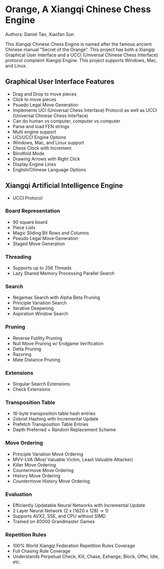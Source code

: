 # Orange, A Xiangqi Chinese Chess Engine

Authors: Daniel Tan, Xiaofan Sun

This Xiangqi Chinese Chess Engine is named after the famous ancient Chinese manual "Secret of the Orange".
This project has both a Xiangqi Graphical User Interface and a UCCI (Universal Chinese Chess Interface)
protocol complaint Xiangqi Engine. This project supports Windows, Mac, and Linux.

## Graphical User Interface Features
* Drag and Drop to move pieces
* Click to move pieces
* Psuedo Legal Move Generation
* Implements UCI (Universal Chess Interface) Protocol as well as UCCI (Universal Chinese Chess Interface)
* Can do human vs computer, computer vs computer
* Parse and load FEN strings
* Multi engine support
* UCI/UCCI Engine Options
* Windows, Mac, and Linux support
* Chess Clock with Increment
* Blindfold Mode
* Drawing Arrows with Right Click
* Display Engine Lines
* English/Chinese Language Options

## Xiangqi Artificial Intelligence Engine
* UCCI Protocol

### Board Representation
* 90 square board
* Piece Lists
* Magic Sliding Bit Rows and Columns
* Pseudo Legal Move Generation
* Staged Move Generation

### Threading
* Supports up to 256 Threads
* Lazy Shared Memory Processing Parallel Search

### Search
* Negamax Search with Alpha Beta Pruning
* Principle Variation Search
* Iterative Deepening
* Aspiration Window Search

### Pruning
* Reverse Futility Pruning
* Null Move Pruning w/ Endgame Verification
* Delta Pruning
* Razoring
* Mate Distance Pruning

### Extensions
* Singular Search Extensions
* Check Extensions

### Transposition Table
* 16-byte transposition table hash entries
* Zobrist Hashing with Incremental Update
* Prefetch Transposition Table Entries
* Depth Preferred + Random Replacement Scheme

### Move Ordering
* Principle Variation Move Ordering
* MVV-LVA (Most Valuable Victim, Least Valuable Attacker)
* Killer Move Ordering
* Countermove Move Ordering
* History Move Ordering
* Countermove History Move Ordering

### Evaluation
* Efficiently Updatable Neural Networks with Incremental Update
* 2 Layer Neural Network (2 x (1620 x 128) -> 1)
* Supports AVX2, SSE, and CPU without SIMD
* Trained on 40000 Grandmaster Games

### Repetition Rules
* 100% World Xiangqi Federation Repetition Rules Coverage
* Full Chasing Rule Coverage
* Understands Perpetual Check, Kill, Chase, Exhange, Block, Offer, Idle, etc.



